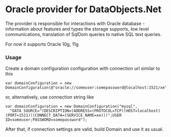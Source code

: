 # Oracle provider for DataObjects.Net

The provider is responsible for interactions with Oracle database - information about features and types the storage supports, low level communications, translation of SqlDom queries to native SQL text queries.

For now it supports Oracle 10g, 11g

### Usage

Create a domain configuration configuration with connection url similar to this

    var domainConfiguration = new DomainConfiguration(@"oracle://someuser:somepassword@localhost:1521/xe");

or, alternatively, use connection string like

    var domainConfiguration = new DomainConfiguration("mysql",
	  "DATA SOURCE="(DESCRIPTION=(ADDRESS=(PROTOCOL=TCP)(HOST=localhost)(PORT=1521))(CONNECT_DATA=(SERVICE_NAME=xe)))";USER ID=someuser;PASSWORD=somepassword");

After that, if connection settings are valid, build Domain and use it as usual.